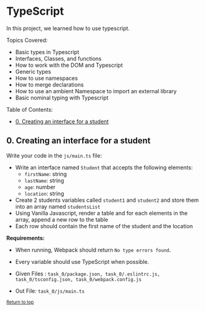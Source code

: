 # TypeScript
In this project, we learned how to use typescript.

Topics Covered:
- Basic types in Typescript
- Interfaces, Classes, and functions
- How to work with the DOM and Typescript
- Generic types
- How to use namespaces
- How to merge declarations
- How to use an ambient Namespace to import an external library
- Basic nominal typing with Typescript

Table of Contents:
- [0. Creating an interface for a student](#0-creating-an-interface-for-a-student)

## 0. Creating an interface for a student
Write your code in the `js/main.ts` file:

- Write an interface named `Student` that accepts the following elements:
    - `firstName`: string
    - `lastName`: string
    - `age`: number
    - `location`: string
- Create 2 students variables called `student1` and `student2` and store them into an array named `studentsList`
- Using Vanilla Javascript, render a table and for each elements in the array, append a new row to the table
- Each row should contain the first name of the student and the location

**Requirements:**

- When running, Webpack should return `No type errors found`.
- Every variable should use TypeScript when possible.

- Given Files : `task_0/package.json, task_0/.eslintrc.js, task_0/tsconfig.json, task_0/webpack.config.js`
- Out File: `task_0/js/main.ts`

<sub>[Return to top](#typescript)</sub>